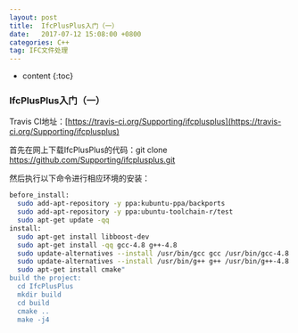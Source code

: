 ```yaml
---
layout: post
title:  IfcPlusPlus入门（一）
date:   2017-07-12 15:08:00 +0800
categories: C++
tag: IFC文件处理
---
```

 
* content
{:toc}






### IfcPlusPlus入门（一）
Travis CI地址：[https://travis-ci.org/Supporting/ifcplusplus](https://travis-ci.org/Supporting/ifcplusplus)


  首先在网上下载IfcPlusPlus的代码：git clone https://github.com/Supporting/ifcplusplus.git

  然后执行以下命令进行相应环境的安装：

```bash
before_install: 
  sudo add-apt-repository -y ppa:kubuntu-ppa/backports
  sudo add-apt-repository -y ppa:ubuntu-toolchain-r/test
  sudo apt-get update -qq
install:
  sudo apt-get install libboost-dev
  sudo apt-get install -qq gcc-4.8 g++-4.8
  sudo update-alternatives --install /usr/bin/gcc gcc /usr/bin/gcc-4.8 90
  sudo update-alternatives --install /usr/bin/g++ g++ /usr/bin/g++-4.8 90
  sudo apt-get install cmake"
build the project:
  cd IfcPlusPlus
  mkdir build
  cd build
  cmake ..
  make -j4
```
